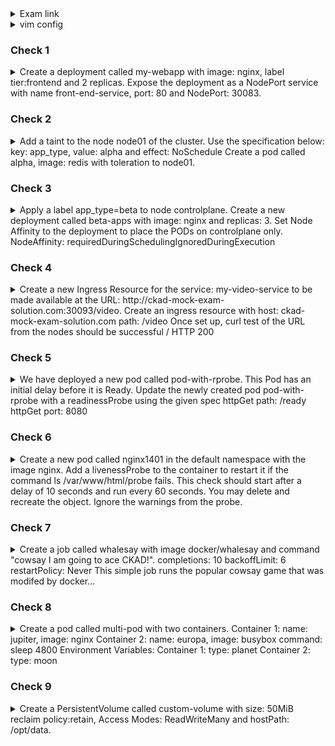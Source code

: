 <details><summary>Exam link</summary>
https://kodekloud.com/topic/mock-exam-2-5/
</p></details>

<details><summary>vim config</summary>
<p>
  
```bash
export dy='--dry-run=client -o yaml' fg='--force --grace-period 0' && \
alias k=kubectl && source <(kubectl completion bash | sed 's/kubectl/k/g') && \
echo "source <(kubectl completion bash)" >> $HOME/.bashrc && \
echo -e 'set et nu sts=2 sw=2 ts=2 ' >> ~/.vimrc
EXPLAINED
set expandtab #never see \t again in your file - expands tab keypresses to space
set number
set softtabstop #of whitespace cols a tab/backspace keypress is worth
set shiftwidth=2 #of whitespace cols a "lvl of indent" is worth
set tabstop=2 #of whitespace cols a tab counts for

```
</p>
</details>

### Check 1 ###
<details><summary>
Create a deployment called my-webapp with image: nginx, label tier:frontend and 2 replicas. Expose the deployment as a NodePort service with name front-end-service, port: 80 and NodePort: 30083.
</summary>
<p>
  
```bash
k create deploy my-webapp --image=nginx --replicas=2
k label deploy my-webapp tier=frontend
vim 1_svc.yml
OR
cat << EOF | k apply -f -
apiVersion: v1
kind: Service
metadata:
  name: front-end-service
spec:
  type: NodePort
  selector:
    tier: frontend
  ports:
    - port: 80
      nodePort: 30083
EOF
OR
k create -f 1_svc.yml
```
</p>
</details>

### Check 2 ###
<details><summary>
Add a taint to the node node01 of the cluster. Use the specification below:
key: app_type, value: alpha and effect: NoSchedule
Create a pod called alpha, image: redis with toleration to node01.
</summary>
<p>
  
```bash
k taint node node01 app_type=alpha:NoSchedule
k run alpha --image=redis $dy > 2.yml
vim 2.yml
apiVersion: v1
kind: Pod 
metadata:
  creationTimestamp: null
  labels:
    run: alpha
  name: alpha
spec:
  tolerations:
  - effect: NoSchedule
    key: app_type
    value: alpha
  containers:
  - image: redis
    name: alpha
k create -f 2.yml

```
</p>
</details>

### Check 3 ###
<details><summary>
Apply a label app_type=beta to node controlplane. Create a new deployment called beta-apps with image: nginx and replicas: 3. Set Node Affinity to the deployment to place the PODs on controlplane only.
NodeAffinity: requiredDuringSchedulingIgnoredDuringExecution
</summary>
<p>
  
```bash
k label node controlplane app_type=beta
k create deploy beta-apps --image=nginx --replicas=3 $dy > 3.yml
vim 3.yml #add below under .spec.template.spec
      affinity:
        nodeAffinity:
         requiredDuringSchedulingIgnoredDuringExecution:
           nodeSelectorTerms:
           - matchExpressions:
             - key: app_type
               values: ["beta"]
               operator: In
k create -f 3.yml
```
</p>
</details>

### Check 4 ###
<details><summary>
Create a new Ingress Resource for the service: my-video-service to be made available at the URL: http://ckad-mock-exam-solution.com:30093/video.
Create an ingress resource with host: ckad-mock-exam-solution.com
path: /video
Once set up, curl test of the URL from the nodes should be successful / HTTP 200
</summary>
<p>
  
```bash
k create ingress ingress --rule="ckad-mock-exam-solution.com/video*=my-video-service:8080"

```
</p>
</details>

### Check 5 ###
<details><summary>
We have deployed a new pod called pod-with-rprobe. This Pod has an initial delay before it is Ready. Update the newly created pod pod-with-rprobe with a readinessProbe using the given spec
httpGet path: /ready
httpGet port: 8080
</summary>
<p>
  
```bash
k get pod pod-with-rprobe -o yaml > 5.yml
vim 5.yml
spec:
  containers:
  - env:
    - name: APP_START_DELAY
      value: "180"
    image: kodekloud/webapp-delayed-start
    imagePullPolicy: Always
    name: pod-with-rprobe
    ports:
    - containerPort: 8080
      protocol: TCP 
    readinessProbe:
      httpGet:
        path: /ready
        port: 8080
k delete pod pod-with-rprobe $fg
k create -f 5.yml
```
</p>
</details>

### Check 6 ###
<details><summary>
Create a new pod called nginx1401 in the default namespace with the image nginx. Add a livenessProbe to the container to restart it if the command ls /var/www/html/probe fails. This check should start after a delay of 10 seconds and run every 60 seconds.
You may delete and recreate the object. Ignore the warnings from the probe.
</summary>
<p>
  
```bash
k run nginx1401 --image=nginx $dy > 6.yml
vim 6.yml
apiVersion: v1
kind: Pod 
metadata:
  creationTimestamp: null
  labels:
    run: nginx1401
  name: nginx1401
spec:
  containers:
  - image: nginx
    name: nginx1401
    livenessProbe:
      exec:
        command:
        - ls
        - /var/www/html/probe
      initialDelaySeconds: 10
      periodSeconds: 60
k create -f 6.yml
```
</p>
</details>

### Check 7 ###
<details><summary>
Create a job called whalesay with image docker/whalesay and command "cowsay I am going to ace CKAD!".
completions: 10
backoffLimit: 6
restartPolicy: Never
This simple job runs the popular cowsay game that was modifed by docker…
</summary>
<p>
  
```bash
vim 7.yml
OR
cat << EOF | k apply -f -
apiVersion: batch/v1
kind: Job
metadata:
  name: whalesay
spec:
  completions: 10
  backoffLimit: 6
  template:
    metadata:
      creationTimestamp: null
    spec:
      containers:
      - command:
        - sh 
        - -c
        - "cowsay I am going to ace CKAD!"
        image: docker/whalesay
        name: whalesay
      restartPolicy: Never
EOF
OR
k create -f 7.yml
```
</p>
</details>

### Check 8 ###
<details><summary>
Create a pod called multi-pod with two containers. 
Container 1: 
name: jupiter, image: nginx
Container 2: 
name: europa, image: busybox
command: sleep 4800
Environment Variables: 
Container 1: 
type: planet
Container 2: 
type: moon
</summary>
<p>
  
```bash
vim 8.yml
OR
cat << EOF | k apply -f -
apiVersion: v1
kind: Pod
metadata:
  creationTimestamp: null
  labels:
    run: multi-pod
  name: multi-pod
spec:
  containers:
  - image: nginx
    name: jupiter
    env:
    - name: type
      value: planet
  - image: busybox
    name: europa
    command: ["/bin/sh","-c","sleep 4800"]
    env:
     - name: type
       value: moon
EOF
OR
k create -f 8.yml
```
</p>
</details>

### Check 9 ###
<details><summary>
Create a PersistentVolume called custom-volume with size: 50MiB reclaim policy:retain, Access Modes: ReadWriteMany and hostPath: /opt/data.
</summary>
<p>
  
```bash
vim 9.yml
OR
cat << EOF | k apply -f -
kind: PersistentVolume
apiVersion: v1
metadata:
  name: custom-volume
spec:
  accessModes: ["ReadWriteMany"]
  capacity:
    storage: 50Mi
  persistentVolumeReclaimPolicy: Retain
  hostPath:
    path: /opt/data
EOF
OR
k create -f 9.yml
```
</p>
</details>
